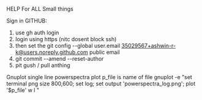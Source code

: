 HELP For ALL Small things

Sign in GITHUB:
1. use gh auth login
2. login using https (nitc dosent block ssh)
3. then set the git config --global user.email 35029567+ashwin-r-k@users.noreply.github.com public email
4. git commit --amend --reset-author
5. pit gush / pull anthing 

Gnuplot
single line powerspectra plot
p_file is name of file
gnuplot -e "set terminal png size 800,600; set log; set output 'powerspectra_log.png'; plot '$p_file' w l "

